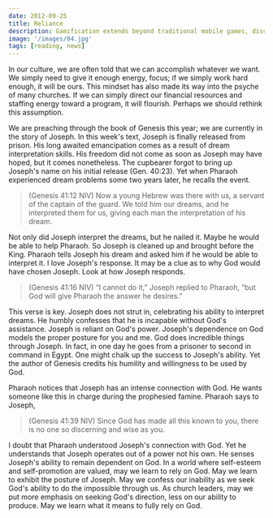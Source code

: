 ```yaml
---
date: 2012-09-25
title: Reliance
description: Gamification extends beyond traditional mobile games, discovering innovative strategies to incorporate game-like elements into non-gaming apps for enhanced
image: '/images/04.jpg'
tags: [reading, news]
---
```


In our culture, we are often told that we can accomplish whatever we want. We simply need to give it enough energy, focus; if we simply work hard enough, it will be ours. This mindset has also made its way into the psyche of many churches. If we can simply direct our financial resources and staffing energy toward a program, it will flourish. Perhaps we should rethink this assumption. 

We are preaching through the book of Genesis this year; we are currently in the story of Joseph. In this week's text, Joseph is finally released from prison. His long awaited emancipation comes as a result of dream interpretation skills. His freedom did not come as soon as Joseph may have hoped, but it comes nonetheless. The cupbearer forgot to bring up Joseph's name on his initial release (Gen. 40:23). Yet when Pharaoh experienced dream problems some two years later, he recalls the event.

>(Genesis 41:12 NIV) Now a young Hebrew was there with us, a servant of the captain of the guard. We told him our dreams, and he interpreted them for us, giving each man the interpretation of his dream.

Not only did Joseph interpret the dreams, but he nailed it. Maybe he would be able to help Pharaoh. So Joseph is cleaned up and brought before the King. Pharaoh tells Joseph his dream and asked him if he would be able to interpret it. I love Joseph's response. It may be a clue as to why God would have chosen Joseph. Look at how Joseph responds.

>(Genesis 41:16 NIV) “I cannot do it,” Joseph replied to Pharaoh, “but God will give Pharaoh the answer he desires.” 

This verse is key. Joseph does not strut in, celebrating his ability to interpret dreams. He humbly confesses that he is incapable without God's assistance. Joseph is reliant on God's power. Joseph's dependence on God models the proper posture for you and me. God does incredible things through Joseph. In fact, in one day he goes from a prisoner to second in command in Egypt. One might chalk up the success to Joseph's ability. Yet the author of Genesis credits his humility and willingness to be used by God.

Pharaoh notices that Joseph has an intense connection with God. He wants someone like this in charge during the prophesied famine. Pharaoh says to Joseph,

>(Genesis 41:39 NIV) Since God has made all this known to you, there is no one so discerning and wise as you.

I doubt that Pharaoh understood Joseph's connection with God. Yet he understands that Joseph operates out of a power not his own. He senses Joseph's ability to remain dependent on God. In a world where self-esteem and self-promotion are valued, may we learn to rely on God. May we learn to exhibit the posture of Joseph. May we confess our inability as we seek God's ability to do the impossible through us. As church leaders, may we put more emphasis on seeking God's direction, less on our ability to produce. May we learn what it means to fully rely on God.
